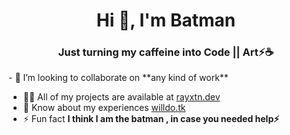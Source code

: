 <h1 align="center">Hi 👋, I'm Batman</h1>
<h3 align="center">Just turning my caffeine into Code || Art⚡☕</h3>
- 👯 I’m looking to collaborate on **any kind of work**

- 👨‍💻 All of my projects are available at [rayxtn.dev](rayxtn.dev)
- 📄 Know about my experiences [willdo.tk](willdo.tk)
- ⚡ Fun fact **I think I am the batman , in case you needed help⚡**
